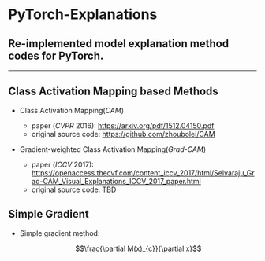 <script type="text/x-mathjax-config">
MathJax.Hub.Config({
    displayAlign: "center"
});
</script>

# PyTorch-Explanations

## Re-implemented model explanation method codes for PyTorch.

---

## Class Activation Mapping based Methods
- Class Activation Mapping(*CAM*)
  - paper (*CVPR* 2016): https://arxiv.org/pdf/1512.04150.pdf
  - original source code: https://github.com/zhoubolei/CAM

- Gradient-weighted Class Activation Mapping(*Grad-CAM*)
  - paper (*ICCV* 2017): https://openaccess.thecvf.com/content_iccv_2017/html/Selvaraju_Grad-CAM_Visual_Explanations_ICCV_2017_paper.html
  - original source code: <u>TBD</u>

## Simple Gradient

- Simple gradient method:

  $$\frac{\partial M(x)_{c}}{\partial x}$$ 


